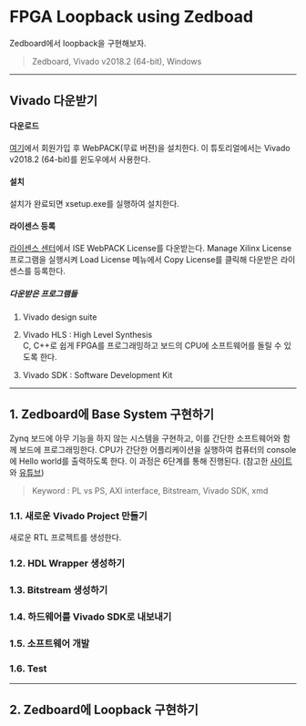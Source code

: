# FPGA Loopback using Zedboad
Zedboard에서 loopback을 구현해보자.
> Zedboard, Vivado v2018.2 (64-bit), Windows
***
## Vivado 다운받기
#### 다운로드
[여기](https://www.xilinx.com/support/download.html)에서 회원가입 후 WebPACK(무료 버젼)을 설치한다. 이 튜토리얼에서는 Vivado v2018.2 (64-bit)를 윈도우에서 사용한다.
#### 설치
설치가 완료되면 xsetup.exe를 실행하여 설치한다.
#### 라이센스 등록
[라이센스 센터](https://www.xilinx.com/getlicense)에서 ISE WebPACK License를 다운받는다. Manage Xilinx License 프로그램을 실행시켜 Load License 메뉴에서 Copy License를 클릭해 다운받은 라이센스를 등록한다.

##### 다운받은 프로그램들
1. Vivado design suite  


2. Vivado HLS : High Level Synthesis  
C, C++로 쉽게 FPGA를 프로그래밍하고 보드의 CPU에 소프트웨어를 돌릴 수 있도록 한다.

3. Vivado SDK : Software Development Kit

***
## 1. Zedboard에 Base System 구현하기
Zynq 보드에 아무 기능을 하지 않는 시스템을 구현하고, 이를 간단한 소프트웨어와 함께 보드에 프로그래밍한다. CPU가 간단한 어플리케이션을 실행하여 컴퓨터의 console에 Hello world를 출력하도록 한다. 이 과정은 6단계를 통해 진행된다.
(참고한 [사이트](http://www.fpgadeveloper.com/2014/07/creating-a-base-system-for-the-zynq-in-vivado.html)와 [유튜브](https://www.youtube.com/user/mamsadegh2/feed))
> Keyword : PL vs PS, AXI interface, Bitstream, Vivado SDK, xmd

### 1.1. 새로운 Vivado Project 만들기
새로운 RTL 프로젝트를 생성한다.


### 1.2. HDL Wrapper 생성하기

### 1.3. Bitstream 생성하기

### 1.4. 하드웨어를 Vivado SDK로 내보내기

### 1.5. 소프트웨어 개발

### 1.6. Test


***
## 2. Zedboard에 Loopback 구현하기
